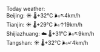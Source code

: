 Today weather:  
Beijing: ☀️   🌡️+32°C 🌬️↖4km/h  
Tianjin: ☀️   🌡️+29°C 🌬️↑19km/h  
Shijiazhuang: ☁️   🌡️+31°C 🌬️↖9km/h  
Tangshan: ☀️   🌡️+32°C 🌬️↙4km/h  
